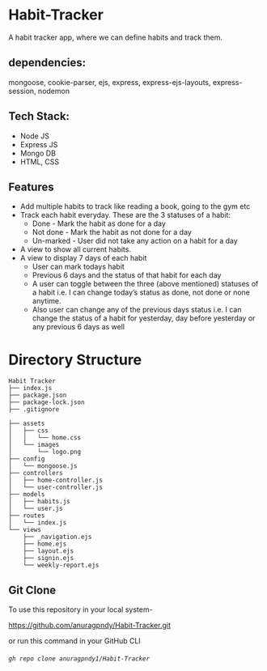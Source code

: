 # Habit-Tracker
A habit tracker app, where we can define habits and track them.

## dependencies:
mongoose, cookie-parser, ejs, express, express-ejs-layouts, express-session, nodemon

## Tech Stack:
- Node JS
- Express JS
- Mongo DB
- HTML, CSS

## Features
- Add multiple habits to track like reading a book, going to the gym etc
- Track each habit everyday. These are the 3 statuses of a habit:
    - Done - Mark the habit as done for a day
    - Not done - Mark the habit as not done for a day
    - Un-marked - User did not take any action on a habit for a day
- A view to show all current habits.
- A view to display 7 days of each habit
    - User can mark todays habit
    - Previous 6 days and the status of that habit for each day
    - A user can toggle between the three (above mentioned) statuses of a habit i.e. I can change today’s status as done, not done or none anytime.
    - Also user can change any of the previous days status i.e. I can change the status of a habit for yesterday, day before yesterday or any previous 6 days as well

# Directory Structure

```
Habit Tracker
├── index.js
├── package.json
├── package-lock.json
├── .gitignore

├── assets
│   ├── css
│   │   └── home.css
│   └── images
│       └── logo.png
├── config
│   └── mongoose.js
├── controllers
│   ├── home-controller.js
│   └── user-controller.js
├── models
│   ├── habits.js
│   └── user.js
├── routes
│   └── index.js
└── views
    ├── _navigation.ejs
    ├── home.ejs
    ├── layout.ejs
    ├── signin.ejs
    └── weekly-report.ejs

```

  
## Git Clone
To use this repository in your local system-

<a href="https://github.com/anuragpndy/Habit-Tracker.git" target="_blank">https://github.com/anuragpndy/Habit-Tracker.git </a>

or run this command in your GitHub CLI

###### `gh repo clone anuragpndy1/Habit-Tracker`
<br>







